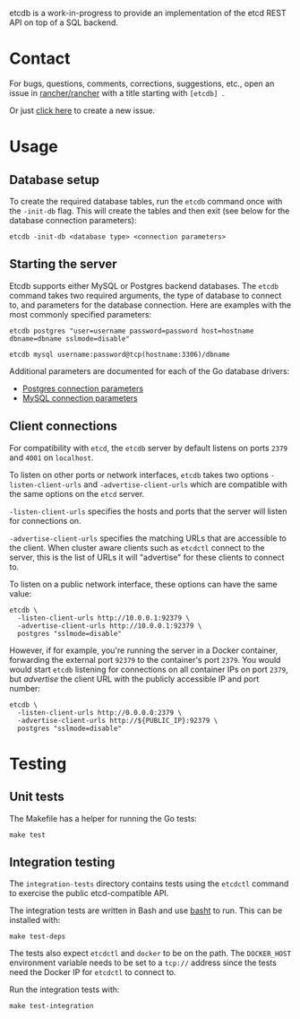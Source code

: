 etcdb is a work-in-progress to provide an implementation of the etcd REST API
on top of a SQL backend.

# Contact
For bugs, questions, comments, corrections, suggestions, etc., open an issue in
 [rancher/rancher](//github.com/rancher/rancher/issues) with a title starting with `[etcdb] `.

Or just [click here](//github.com/rancher/rancher/issues/new?title=%5Betcdb%5D%20) to create a new issue.

# Usage

## Database setup

To create the required database tables, run the `etcdb` command once with the
`-init-db` flag. This will create the tables and then exit (see below for
the database connection parameters):

```
etcdb -init-db <database type> <connection parameters>
```

## Starting the server

Etcdb supports either MySQL or Postgres backend databases. The `etcdb` command
takes two required arguments, the type of database to connect to, and
parameters for the database connection. Here are examples with the most commonly
specified parameters:

```
etcdb postgres "user=username password=password host=hostname dbname=dbname sslmode=disable"

etcdb mysql username:password@tcp(hostname:3306)/dbname
```

Additional parameters are documented for each of the Go database drivers:

* [Postgres connection parameters](https://godoc.org/github.com/lib/pq#hdr-Connection_String_Parameters)
* [MySQL connection parameters](https://github.com/go-sql-driver/mysql#dsn-data-source-name)

## Client connections

For compatibility with `etcd`, the `etcdb` server by default listens on ports
`2379` and `4001` on `localhost`.

To listen on other ports or network interfaces, `etcdb` takes two options
`-listen-client-urls` and `-advertise-client-urls` which are compatible with
the same options on the `etcd` server.

`-listen-client-urls` specifies the hosts and ports that the server will listen
for connections on.

`-advertise-client-urls` specifies the matching URLs that are accessible to
the client. When cluster aware clients such as `etcdctl` connect to the server,
this is the list of URLs it will "advertise" for these clients to connect to.

To listen on a public network interface, these options can have the same value:

```
etcdb \
  -listen-client-urls http://10.0.0.1:92379 \
  -advertise-client-urls http://10.0.0.1:92379 \
  postgres "sslmode=disable"
```

However, if for example, you're running the server in a Docker container,
forwarding the external port `92379` to the container's port `2379`. You would
would start `etcdb` listening for connections on all container IPs on port
`2379`, but *advertise* the client URL with the publicly accessible IP and port
number:

```
etcdb \
  -listen-client-urls http://0.0.0.0:2379 \
  -advertise-client-urls http://${PUBLIC_IP}:92379 \
  postgres "sslmode=disable"
```

# Testing

## Unit tests

The Makefile has a helper for running the Go tests:

```
make test
```

## Integration testing

The `integration-tests` directory contains tests using the `etcdctl` command to
exercise the public etcd-compatible API.

The integration tests are written in Bash and use
[basht](https://github.com/progrium/basht) to run. This can be installed with:

```
make test-deps
```

The tests also expect `etcdctl` and `docker` to be on the path. The
`DOCKER_HOST` environment variable needs to be set to a `tcp://` address since
the tests need the Docker IP for `etcdctl` to connect to.

Run the integration tests with:

```
make test-integration
```
